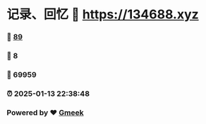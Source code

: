 # 记录、回忆 :link: https://134688.xyz 
### :page_facing_up: [89](https://134688.xyz/tag.html) 
### :speech_balloon: 8 
### :hibiscus: 69959 
### :alarm_clock: 2025-01-13 22:38:48 
### Powered by :heart: [Gmeek](https://github.com/Meekdai/Gmeek)
